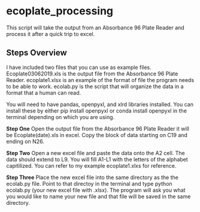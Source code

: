 # ecoplate_processing
This script will take the output from an Absorbance 96 Plate Reader and process it after a quick trip to excel. 

## Steps Overview

I have included two files that you can use as example files. Ecoplate03062019.xls is the output file from the 
Absorbance 96 Plate Reader. ecoplate1.xlsx is an example of the format of file the program needs to be able to
work. ecolab.py is the script that will organize the data in a format that a human can read. 

You will need to have pandas, openpyxl, and xlrd libraries installed. You can install these by either
pip install openpyxl or conda install openpyxl in the terminal depending on which you are using. 

**Step One**
Open the output file from the Absorbance 96 Plate Reader it will be Ecoplate(date).xls in excel. Copy the block
of data starting on C19 and ending on N26. 

**Step Two**
Open a new excel file and paste the data onto the A2 cell. The data should extend to L9. You will fill A1-L1 with
the letters of the alphabet capitilized. You can refer to my example ecoplate1.xlxs for reference.

**Step Three**
Place the new excel file into the same directory as the the ecolab.py file. Point to that directoy in the terminal
and type python ecolab.py (your new excel file with .xlsx). The program will ask you what you would like to name 
your new file and that file will be saved in the same directory.
